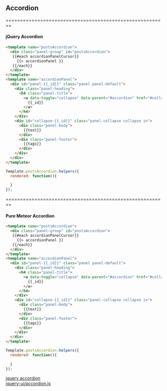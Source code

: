 ## Accordion


========================================================
#### jQuery Accordion  

````html
<template name="postsAccordian">
  <div class="panel-group" id="postsAccordion">
   {{#each accordianPanelCursor}}
     {{> accordionPanel }}
   {{/each}}
  </div>
</template>
<template name="accordionPanel">
  <div id="panel-{{_id}}" class="panel panel-default">
    <div class="panel-heading">
      <h4 class="panel-title">
        <a data-toggle="collapse" data-parent="#accordion" href="#collapse-{{_id}}">
          {{_id}}
        </a>
      </h4>
    </div>
    <div id="collapse-{{_id}}" class="panel-collapse collapse in">
      <div class="panel-body">
        {{text}}
      </div>
      <div class="panel-footer">
        {{tags}}
      </div>
    </div>
  </div>
</template>
````
````js
Template.postsAccordion.helpers({
  rendered: function(){
  
  }
});
````

========================================================
#### Pure Meteor Accordion  
````html
<template name="postsAccordian">
  <div class="panel-group" id="postsAccordion">
   {{#each accordianPanelCursor}}
     {{> accordionPanel }}
   {{/each}}
  </div>
</template>
<template name="accordionPanel">
  <div id="panel-{{_id}}" class="panel panel-default">
    <div class="panel-heading">
      <h4 class="panel-title">
        <a data-toggle="collapse" data-parent="#accordion" href="#collapse-{{_id}}">
          {{_id}}
        </a>
      </h4>
    </div>
    <div id="collapse-{{_id}}" class="panel-collapse collapse in">
      <div class="panel-body">
        {{text}}
      </div>
      <div class="panel-footer">
        {{tags}}
      </div>
    </div>
  </div>
</template>
````
````js
Template.postsAccordion.helpers({
  rendered: function(){
  
  }
});
````

[jquery accordion](http://jqueryui.com/accordion/)  
[jquery-ui/accordion.js](https://github.com/jquery/jquery-ui/blob/master/ui/accordion.js)  
